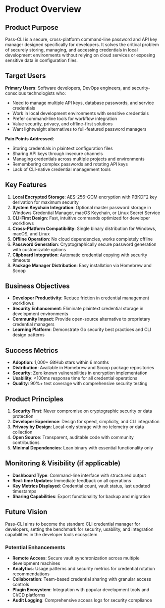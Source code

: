 # Product Overview

## Product Purpose
Pass-CLI is a secure, cross-platform command-line password and API key manager designed specifically for developers. It solves the critical problem of securely storing, managing, and accessing credentials in local development environments without relying on cloud services or exposing sensitive data in configuration files.

## Target Users
**Primary Users**: Software developers, DevOps engineers, and security-conscious technologists who:
- Need to manage multiple API keys, database passwords, and service credentials
- Work in local development environments with sensitive credentials
- Prefer command-line tools for workflow integration
- Value security, privacy, and offline-first solutions
- Want lightweight alternatives to full-featured password managers

**Pain Points Addressed**:
- Storing credentials in plaintext configuration files
- Sharing API keys through insecure channels
- Managing credentials across multiple projects and environments
- Remembering complex passwords and rotating API keys
- Lack of CLI-native credential management tools

## Key Features

1. **Local Encrypted Storage**: AES-256-GCM encryption with PBKDF2 key derivation for maximum security
2. **System Keychain Integration**: Optional master password storage in Windows Credential Manager, macOS Keychain, or Linux Secret Service
3. **CLI-First Design**: Fast, intuitive commands optimized for developer workflows
4. **Cross-Platform Compatibility**: Single binary distribution for Windows, macOS, and Linux
5. **Offline Operation**: No cloud dependencies, works completely offline
6. **Password Generation**: Cryptographically secure password generation with customizable options
7. **Clipboard Integration**: Automatic credential copying with security timeouts
8. **Package Manager Distribution**: Easy installation via Homebrew and Scoop

## Business Objectives

- **Developer Productivity**: Reduce friction in credential management workflows
- **Security Enhancement**: Eliminate plaintext credential storage in development environments
- **Community Impact**: Provide open-source alternative to proprietary credential managers
- **Learning Platform**: Demonstrate Go security best practices and CLI design patterns

## Success Metrics

- **Adoption**: 1,000+ GitHub stars within 6 months
- **Distribution**: Available in Homebrew and Scoop package repositories
- **Security**: Zero known vulnerabilities in encryption implementation
- **Usability**: <100ms response time for all credential operations
- **Quality**: 90%+ test coverage with comprehensive security testing

## Product Principles

1. **Security First**: Never compromise on cryptographic security or data protection
2. **Developer Experience**: Design for speed, simplicity, and CLI integration
3. **Privacy by Design**: Local-only storage with no telemetry or data collection
4. **Open Source**: Transparent, auditable code with community contributions
5. **Minimal Dependencies**: Lean binary with essential functionality only

## Monitoring & Visibility (if applicable)

- **Dashboard Type**: Command-line interface with structured output
- **Real-time Updates**: Immediate feedback on all operations
- **Key Metrics Displayed**: Credential count, vault status, last updated timestamps
- **Sharing Capabilities**: Export functionality for backup and migration

## Future Vision

Pass-CLI aims to become the standard CLI credential manager for developers, setting the benchmark for security, usability, and integration capabilities in the developer tools ecosystem.

### Potential Enhancements
- **Remote Access**: Secure vault synchronization across multiple development machines
- **Analytics**: Usage patterns and security metrics for credential rotation recommendations
- **Collaboration**: Team-based credential sharing with granular access controls
- **Plugin Ecosystem**: Integration with popular development tools and CI/CD platforms
- **Audit Logging**: Comprehensive access logs for security compliance
